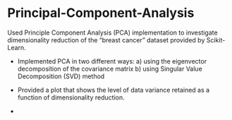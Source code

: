 # Principal-Component-Analysis
Used Principle Component Analysis (PCA) implementation to investigate dimensionality reduction of the  “breast cancer” dataset provided by Scikit-Learn.

- Implemented PCA in two different ways:
a)	using the eigenvector decomposition of the covariance matrix
b)	using Singular Value Decomposition (SVD) method

- Provided a plot that shows the level of data variance retained as a function of dimensionality reduction.
- 
